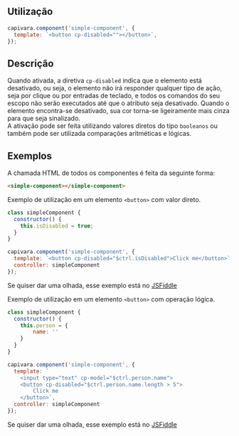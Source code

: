 ## Utilização

```js
capivara.component('simple-component', {
  template: `<button cp-disabled=""></button>`,
});
```

## Descrição

Quando ativada, a diretiva `cp-disabled` indica que o elemento está desativado, ou seja, o elemento não irá responder qualquer tipo de ação, seja por clique ou por entradas de teclado, e todos os comandos do seu escopo não serão executados até que o atributo seja desativado. Quando o elemento encontra-se desativado, sua cor torna-se ligeiramente mais cinza para que seja sinalizado.<br>
A ativação pode ser feita utilizando valores diretos do tipo `booleanos` ou também pode ser utilizada comparações aritméticas e lógicas.


## Exemplos

A chamada HTML de todos os componentes é feita da seguinte forma:

```HTML
<simple-component></simple-component>
```

Exemplo de utilização em um elemento `<button>` com valor direto.

```js
class simpleComponent {
  constructor() {
    this.isDisabled = true;
  }
}

capivara.component('simple-component', {
  template: `<button cp-disabled="$ctrl.isDisabled">Click me</button>`,
  controller: simpleComponent
});
```
Se quiser dar uma olhada, esse exemplo está no [JSFiddle](https://jsfiddle.net/zf8gqh0d/85/)

Exemplo de utilização em um elemento `<button>` com operação lógica.

```js
class simpleComponent {
  constructor() {
    this.person = {
        name: ''
    }
  }
}

capivara.component('simple-component', {
  template: `
    <input type="text" cp-model="$ctrl.person.name">
    <button cp-disabled="$ctrl.person.name.length > 5">
        Click me
    </button>`,
  controller: simpleComponent
});
```

Se quiser dar uma olhada, esse exemplo está no [JSFiddle](https://jsfiddle.net/zf8gqh0d/58/)